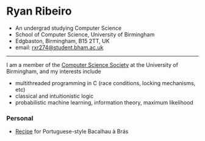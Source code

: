 # Ryan Ribeiro

- An undergrad studying Computer Science
- School of Computer Science, University of Birmingham
- Edgbaston, Birmingham, B15 2TT, UK
- email: rxr274@student.bham.ac.uk

___


I am a member of the [Computer Science Society](https://cssbham.com/) at the University of Birmingham, and my interests include

<p></p>

- multithreaded programming in C (race conditions, locking mechanisms, etc)
- classical and intuitionistic logic
- probabilistic machine learning, information theory, maximum likelihood


### Personal

- [Recipe](https://www.foodandwine.com/recipes/bacalhau-bras-salt-cod-eggs-and-potatoes) for Portuguese-style Bacalhau à Brás
